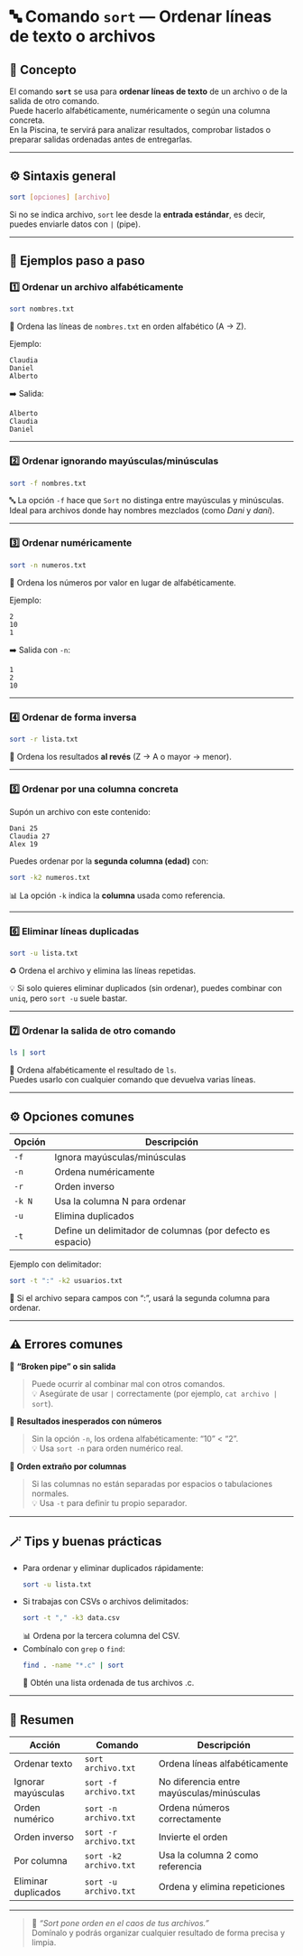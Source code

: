 # 🔤 Comando `sort` — Ordenar líneas de texto o archivos

## 🧠 Concepto
El comando **`sort`** se usa para **ordenar líneas de texto** de un archivo o de la salida de otro comando.  
Puede hacerlo alfabéticamente, numéricamente o según una columna concreta.  
En la Piscina, te servirá para analizar resultados, comprobar listados o preparar salidas ordenadas antes de entregarlas.

---

## ⚙️ Sintaxis general

```bash
sort [opciones] [archivo]
```

Si no se indica archivo, `sort` lee desde la **entrada estándar**, es decir, puedes enviarle datos con `|` (pipe).

---

## 📘 Ejemplos paso a paso

### 1️⃣ Ordenar un archivo alfabéticamente
```bash
sort nombres.txt
```
🔡 Ordena las líneas de `nombres.txt` en orden alfabético (A → Z).

Ejemplo:
```
Claudia
Daniel
Alberto
```
➡️ Salida:
```
Alberto
Claudia
Daniel
```

---

### 2️⃣ Ordenar ignorando mayúsculas/minúsculas
```bash
sort -f nombres.txt
```
🔤 La opción `-f` hace que `Sort` no distinga entre mayúsculas y minúsculas.  
Ideal para archivos donde hay nombres mezclados (como *Dani* y *dani*).

---

### 3️⃣ Ordenar numéricamente
```bash
sort -n numeros.txt
```
🔢 Ordena los números por valor en lugar de alfabéticamente.

Ejemplo:  
```
2
10
1
```
➡️ Salida con `-n`:
```
1
2
10
```

---

### 4️⃣ Ordenar de forma inversa
```bash
sort -r lista.txt
```
🔁 Ordena los resultados **al revés** (Z → A o mayor → menor).

---

### 5️⃣ Ordenar por una columna concreta
Supón un archivo con este contenido:
```
Dani 25
Claudia 27
Alex 19
```
Puedes ordenar por la **segunda columna (edad)** con:
```bash
sort -k2 numeros.txt
```
📊 La opción `-k` indica la **columna** usada como referencia.

---

### 6️⃣ Eliminar líneas duplicadas
```bash
sort -u lista.txt
```
♻️ Ordena el archivo y elimina las líneas repetidas.

💡 Si solo quieres eliminar duplicados (sin ordenar), puedes combinar con `uniq`, pero `sort -u` suele bastar.

---

### 7️⃣ Ordenar la salida de otro comando
```bash
ls | sort
```
🧩 Ordena alfabéticamente el resultado de `ls`.  
Puedes usarlo con cualquier comando que devuelva varias líneas.

---

## ⚙️ Opciones comunes

| Opción | Descripción |
|--------|--------------|
| `-f` | Ignora mayúsculas/minúsculas |
| `-n` | Ordena numéricamente |
| `-r` | Orden inverso |
| `-k N` | Usa la columna N para ordenar |
| `-u` | Elimina duplicados |
| `-t` | Define un delimitador de columnas (por defecto es espacio) |

Ejemplo con delimitador:  
```bash
sort -t ":" -k2 usuarios.txt
```
🔹 Si el archivo separa campos con “:”, usará la segunda columna para ordenar.

---

## ⚠️ Errores comunes

🚫 **“Broken pipe” o sin salida**  
> Puede ocurrir al combinar mal con otros comandos.  
💡 Asegúrate de usar `|` correctamente (por ejemplo, `cat archivo | sort`).

🚫 **Resultados inesperados con números**  
> Sin la opción `-n`, los ordena alfabéticamente: “10” < “2”.  
💡 Usa `sort -n` para orden numérico real.

🚫 **Orden extraño por columnas**  
> Si las columnas no están separadas por espacios o tabulaciones normales.  
💡 Usa `-t` para definir tu propio separador.

---

## 🪄 Tips y buenas prácticas

- Para ordenar y eliminar duplicados rápidamente:
  ```bash
  sort -u lista.txt
  ```
- Si trabajas con CSVs o archivos delimitados:
  ```bash
  sort -t "," -k3 data.csv
  ```
  📊 Ordena por la tercera columna del CSV.
- Combínalo con `grep` o `find`:
  ```bash
  find . -name "*.c" | sort
  ```
  🔎 Obtén una lista ordenada de tus archivos .c.

---

## 🎯 Resumen

| Acción | Comando | Descripción |
|--------|----------|-------------|
| Ordenar texto | `sort archivo.txt` | Ordena líneas alfabéticamente |
| Ignorar mayúsculas | `sort -f archivo.txt` | No diferencia entre mayúsculas/minúsculas |
| Orden numérico | `sort -n archivo.txt` | Ordena números correctamente |
| Orden inverso | `sort -r archivo.txt` | Invierte el orden |
| Por columna | `sort -k2 archivo.txt` | Usa la columna 2 como referencia |
| Eliminar duplicados | `sort -u archivo.txt` | Ordena y elimina repeticiones |

---

> 💬 *“Sort pone orden en el caos de tus archivos.”*  
> Domínalo y podrás organizar cualquier resultado de forma precisa y limpia.
